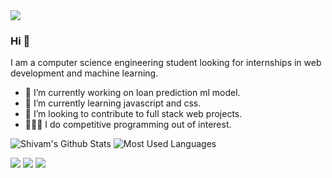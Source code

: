 <img src="https://github.com/shivam23rawat/shivam23rawat/blob/main/Simple%20Forest%20Tumblr%20Banner.png">

### Hi 👋
I am a computer science engineering student looking for internships in web development and machine learning.
- 🔭 I’m currently working on loan prediction ml model.
- 🌱 I’m currently learning javascript and css.
- 🤝 I’m looking to contribute to full stack web projects. 
- 👨🏽‍💻 I do competitive programming out of interest.


![Shivam's Github Stats](https://github-readme-stats.vercel.app/api?username=shivam23rawat&count_private=true&show_icons=true&theme=tokyonight&line_height=27)
![Most Used Languages](https://github-readme-stats.vercel.app/api/top-langs/?username=shivam23rawat&hide=css,java,html&theme=tokyonight)

[<img src="https://img.shields.io/badge/linkedin-%230077B5.svg?&style=for-the-badge&logo=linkedin&logoColor=white" />](https://www.linkedin.com/in/shivam23rawat/) [<img src = "https://img.shields.io/badge/gmail-D14836?&style=for-the-badge&logo=gmail&logoColor=white">](https://mailto:shivamrawat2000@gmail.com/) [<img src = "https://img.shields.io/badge/facebook-%231877F2.svg?&style=for-the-badge&logo=facebook&logoColor=white">](https://www.facebook.com/shivamrawat2000)
